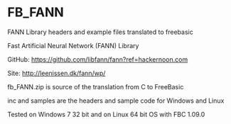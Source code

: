 # FB_FANN
FANN Library headers and example files translated to freebasic

Fast Artificial Neural Network (FANN) Library

GitHub: https://github.com/libfann/fann?ref=hackernoon.com

Site: http://leenissen.dk/fann/wp/

fb_FANN.zip is source of the translation from C to FreeBasic

inc and samples are the headers and sample code for Windows and Linux

Tested on Windows 7 32 bit and on Linux 64 bit OS with FBC 1.09.0

